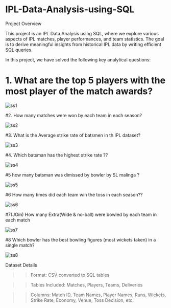 # IPL-Data-Analysis-using-SQL
 Project Overview

This project is an IPL Data Analysis using SQL, where we explore various aspects of IPL matches, player performances, and team statistics. The goal is to derive meaningful insights from historical IPL data by writing efficient SQL queries.

In this project, we have solved the following key analytical questions:

# 1. What are the top 5 players with the most player of the match awards?

![ss1](https://github.com/user-attachments/assets/b352c354-8aff-48f7-8b7f-ac98d898cf33)


#2. How many matches were won by each team in each season? 

![ss2](https://github.com/user-attachments/assets/74aec7a3-24be-4138-a66f-2b115a758df6)


#3. What is the Average strike rate of batsmen in th IPL dataset? 

![ss3](https://github.com/user-attachments/assets/a6b47762-a6dd-4490-8f99-ecfcbfceddb2)


#4. Which batsman has the highest strike rate ??
 
![ss4](https://github.com/user-attachments/assets/69067ddc-72e8-417a-9309-15098fe38359)


#5 how many batsman was dimissed by bowler by SL malinga ? 

![ss5](https://github.com/user-attachments/assets/2c524657-f0dd-4b21-98e7-0abf3fab9ae0)


#6 How many times did each team win the toss in each season??

![ss6](https://github.com/user-attachments/assets/ad268f2a-2e75-4aa1-8eb1-1e0632cbde06)


#7(JOin) How many Extra(Wide & no-ball) were bowled by each  team in each match

![ss7](https://github.com/user-attachments/assets/b2e06bf7-7efa-49fc-8e37-f3ed7fee0cbf)


#8 Which bowler has the best bowling figures (most wickets taken) in a single match?

![ss8](https://github.com/user-attachments/assets/21562b1b-c489-477f-961c-408965b8450c)

Dataset Details

>> Format: CSV converted to SQL tables

>> Tables Included: Matches, Players, Teams, Deliveries

>> Columns: Match ID, Team Names, Player Names, Runs, Wickets, Strike Rate, Economy, Venue, Toss Decision, etc.



